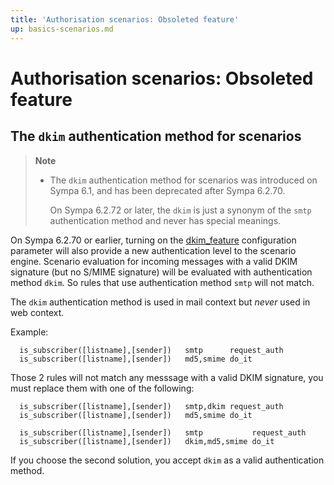 ```yaml
---
title: 'Authorisation scenarios: Obsoleted feature'
up: basics-scenarios.md
---
```


Authorisation scenarios: Obsoleted feature
==========================================

The `dkim` authentication method for scenarios
----------------------------------------------

> **Note**
>
>   * The `dkim` authentication method for scenarios was introduced
>     on Sympa 6.1, and has been deprecated after Sympa 6.2.70.
>
>     On Sympa 6.2.72 or later, the `dkim` is just a synonym of the `smtp`
>     authentication method and never has special meanings.

On Sympa 6.2.70 or earlier,
turning on the
[dkim_feature](/gpldoc/man/sympa_config.5.html#dkim_feature)
configuration parameter will also provide a new authentication level to the
scenario engine.
Scenario evaluation for incoming messages with a valid DKIM signature
(but no S/MIME signature) will be evaluated with authentication method
`dkim`. So rules that use authentication method `smtp` will not match.

The `dkim` authentication method is used in mail context but _never_
used in web context.

Example:

``` code
  is_subscriber([listname],[sender])   smtp      request_auth
  is_subscriber([listname],[sender])   md5,smime do_it
```

Those 2 rules will not match any messsage with a valid DKIM signature,
you must replace them with one of the following:

``` code
  is_subscriber([listname],[sender])   smtp,dkim request_auth
  is_subscriber([listname],[sender])   md5,smime do_it

  is_subscriber([listname],[sender])   smtp           request_auth
  is_subscriber([listname],[sender])   dkim,md5,smime do_it
```

If you choose the second solution, you accept `dkim` as a valid
authentication method.

